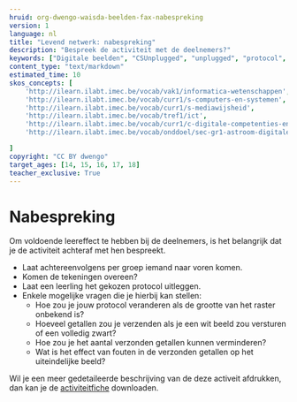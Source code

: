 ```yaml
---
hruid: org-dwengo-waisda-beelden-fax-nabespreking
version: 1
language: nl
title: "Levend netwerk: nabespreking"
description: "Bespreek de activiteit met de deelnemers?"
keywords: ["Digitale beelden", "CSUnplugged", "unplugged", "protocol", "netwerken", "ecodering", "materiaal"]
content_type: "text/markdown"
estimated_time: 10
skos_concepts: [
    'http://ilearn.ilabt.imec.be/vocab/vak1/informatica-wetenschappen', 
    'http://ilearn.ilabt.imec.be/vocab/curr1/s-computers-en-systemen',
    'http://ilearn.ilabt.imec.be/vocab/curr1/s-mediawijsheid',
    'http://ilearn.ilabt.imec.be/vocab/tref1/ict',
    'http://ilearn.ilabt.imec.be/vocab/curr1/c-digitale-competenties-en-mediawijsheid',
    'http://ilearn.ilabt.imec.be/vocab/onddoel/sec-gr1-astroom-digitale-competenties-en-mediawijsheid-4.5',

]
copyright: "CC BY dwengo"
target_ages: [14, 15, 16, 17, 18]
teacher_exclusive: True
---
```


# Nabespreking

Om voldoende leereffect te hebben bij de deelnemers, is het belangrijk dat je de activiteit achteraf met hen bespreekt.

* Laat achtereenvolgens per groep iemand naar voren komen.
* Komen de tekeningen overeen?
* Laat een leerling het gekozen protocol uitleggen.
* Enkele mogelijke vragen die je hierbij kan stellen:
    * Hoe zou je jouw protocol veranderen als de grootte van het raster onbekend is?
    * Hoeveel getallen zou je verzenden als je een wit beeld zou versturen of een volledig zwart?
    * Hoe zou je het aantal verzonden getallen kunnen verminderen?
    * Wat is het effect van fouten in de verzonden getallen op het uiteindelijke beeld?

Wil je een meer gedetaileerde beschrijving van de deze activeit afdrukken, dan kan je de [activiteitfiche](content/menselijkComputernetwerk.pdf) downloaden.
